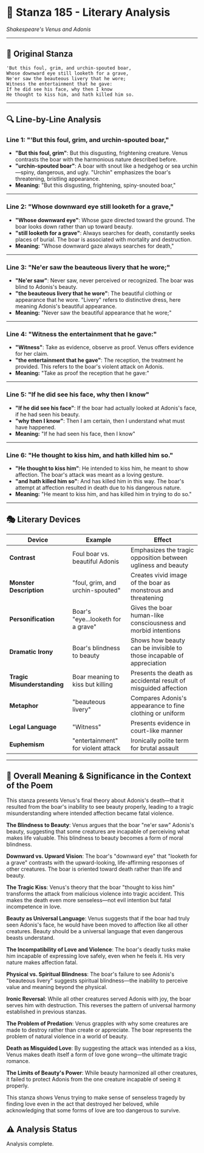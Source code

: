 # 🌹 Stanza 185 - Literary Analysis
*Shakespeare's Venus and Adonis*

---

## 📖 Original Stanza
```
'But this foul, grim, and urchin-spouted boar,     
Whose downward eye still looketh for a grave,
Ne'er saw the beauteous livery that he wore;
Witness the entertainment that he gave:    
If he did see his face, why then I know
He thought to kiss him, and hath killed him so.
```

---

## 🔍 Line-by-Line Analysis

### Line 1: "'But this foul, grim, and urchin-spouted boar,"
*   **"But this foul, grim"**: But this disgusting, frightening creature. Venus contrasts the boar with the harmonious nature described before.
*   **"urchin-spouted boar"**: A boar with snout like a hedgehog or sea urchin—spiny, dangerous, and ugly. "Urchin" emphasizes the boar's threatening, bristling appearance.
*   **Meaning:** "But this disgusting, frightening, spiny-snouted boar,"

---

### Line 2: "Whose downward eye still looketh for a grave,"
*   **"Whose downward eye"**: Whose gaze directed toward the ground. The boar looks down rather than up toward beauty.
*   **"still looketh for a grave"**: Always searches for death, constantly seeks places of burial. The boar is associated with mortality and destruction.
*   **Meaning:** "Whose downward gaze always searches for death,"

---

### Line 3: "Ne'er saw the beauteous livery that he wore;"
*   **"Ne'er saw"**: Never saw, never perceived or recognized. The boar was blind to Adonis's beauty.
*   **"the beauteous livery that he wore"**: The beautiful clothing or appearance that he wore. "Livery" refers to distinctive dress, here meaning Adonis's beautiful appearance.
*   **Meaning:** "Never saw the beautiful appearance that he wore;"

---

### Line 4: "Witness the entertainment that he gave:"
*   **"Witness"**: Take as evidence, observe as proof. Venus offers evidence for her claim.
*   **"the entertainment that he gave"**: The reception, the treatment he provided. This refers to the boar's violent attack on Adonis.
*   **Meaning:** "Take as proof the reception that he gave:"

---

### Line 5: "If he did see his face, why then I know"
*   **"If he did see his face"**: If the boar had actually looked at Adonis's face, if he had seen his beauty.
*   **"why then I know"**: Then I am certain, then I understand what must have happened.
*   **Meaning:** "If he had seen his face, then I know"

---

### Line 6: "He thought to kiss him, and hath killed him so."
*   **"He thought to kiss him"**: He intended to kiss him, he meant to show affection. The boar's attack was meant as a loving gesture.
*   **"and hath killed him so"**: And has killed him in this way. The boar's attempt at affection resulted in death due to his dangerous nature.
*   **Meaning:** "He meant to kiss him, and has killed him in trying to do so."

---

## 🎭 Literary Devices

| Device | Example | Effect |
|--------|---------|--------|
| **Contrast** | Foul boar vs. beautiful Adonis | Emphasizes the tragic opposition between ugliness and beauty |
| **Monster Description** | "foul, grim, and urchin-spouted" | Creates vivid image of the boar as monstrous and threatening |
| **Personification** | Boar's "eye...looketh for a grave" | Gives the boar human-like consciousness and morbid intentions |
| **Dramatic Irony** | Boar's blindness to beauty | Shows how beauty can be invisible to those incapable of appreciation |
| **Tragic Misunderstanding** | Boar meaning to kiss but killing | Presents the death as accidental result of misguided affection |
| **Metaphor** | "beauteous livery" | Compares Adonis's appearance to fine clothing or uniform |
| **Legal Language** | "Witness" | Presents evidence in court-like manner |
| **Euphemism** | "entertainment" for violent attack | Ironically polite term for brutal assault |

---

## 🎯 Overall Meaning & Significance in the Context of the Poem

This stanza presents Venus's final theory about Adonis's death—that it resulted from the boar's inability to see beauty properly, leading to a tragic misunderstanding where intended affection became fatal violence.

**The Blindness to Beauty**: Venus argues that the boar "ne'er saw" Adonis's beauty, suggesting that some creatures are incapable of perceiving what makes life valuable. This blindness to beauty becomes a form of moral blindness.

**Downward vs. Upward Vision**: The boar's "downward eye" that "looketh for a grave" contrasts with the upward-looking, life-affirming responses of other creatures. The boar is oriented toward death rather than life and beauty.

**The Tragic Kiss**: Venus's theory that the boar "thought to kiss him" transforms the attack from malicious violence into tragic accident. This makes the death even more senseless—not evil intention but fatal incompetence in love.

**Beauty as Universal Language**: Venus suggests that if the boar had truly seen Adonis's face, he would have been moved to affection like all other creatures. Beauty should be a universal language that even dangerous beasts understand.

**The Incompatibility of Love and Violence**: The boar's deadly tusks make him incapable of expressing love safely, even when he feels it. His very nature makes affection fatal.

**Physical vs. Spiritual Blindness**: The boar's failure to see Adonis's "beauteous livery" suggests spiritual blindness—the inability to perceive value and meaning beyond the physical.

**Ironic Reversal**: While all other creatures served Adonis with joy, the boar serves him with destruction. This reverses the pattern of universal harmony established in previous stanzas.

**The Problem of Predation**: Venus grapples with why some creatures are made to destroy rather than create or appreciate. The boar represents the problem of natural violence in a world of beauty.

**Death as Misguided Love**: By suggesting the attack was intended as a kiss, Venus makes death itself a form of love gone wrong—the ultimate tragic romance.

**The Limits of Beauty's Power**: While beauty harmonized all other creatures, it failed to protect Adonis from the one creature incapable of seeing it properly.

This stanza shows Venus trying to make sense of senseless tragedy by finding love even in the act that destroyed her beloved, while acknowledging that some forms of love are too dangerous to survive.

## ⚠️ Analysis Status
Analysis complete.
